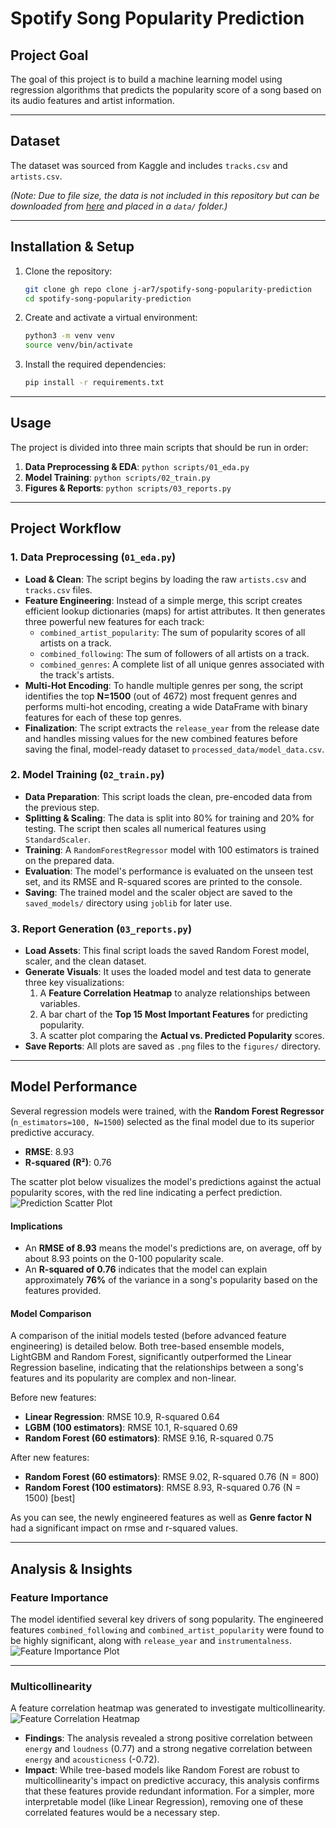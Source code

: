# Spotify Song Popularity Prediction

## Project Goal
The goal of this project is to build a machine learning model using regression algorithms that predicts the popularity score of a song based on its audio features and artist information.

---
## Dataset
The dataset was sourced from Kaggle and includes `tracks.csv` and `artists.csv`.

*(Note: Due to file size, the data is not included in this repository but can be downloaded from [here](https://www.kaggle.com/datasets/yamaerenay/spotify-dataset-19212020-600k-tracks) and placed in a `data/` folder.)*

---
## Installation & Setup
1.  Clone the repository:
    ```bash
    git clone gh repo clone j-ar7/spotify-song-popularity-prediction
    cd spotify-song-popularity-prediction
    ```
2.  Create and activate a virtual environment:
    ```bash
    python3 -m venv venv
    source venv/bin/activate
    ```
3.  Install the required dependencies:
    ```bash
    pip install -r requirements.txt
    ```

---

## Usage
The project is divided into three main scripts that should be run in order:
1.  **Data Preprocessing & EDA**: `python scripts/01_eda.py`
2.  **Model Training**: `python scripts/02_train.py`
3.  **Figures & Reports**: `python scripts/03_reports.py`

---
## Project Workflow

### 1. Data Preprocessing (`01_eda.py`)
-   **Load & Clean**: The script begins by loading the raw `artists.csv` and `tracks.csv` files.
-   **Feature Engineering**: Instead of a simple merge, this script creates efficient lookup dictionaries (maps) for artist attributes. It then generates three powerful new features for each track:
    -   `combined_artist_popularity`: The sum of popularity scores of all artists on a track.
    -   `combined_following`: The sum of followers of all artists on a track.
    -   `combined_genres`: A complete list of all unique genres associated with the track's artists.
-   **Multi-Hot Encoding**: To handle multiple genres per song, the script identifies the top **N=1500** (out of 4672) most frequent genres and performs multi-hot encoding, creating a wide DataFrame with binary features for each of these top genres.
-   **Finalization**: The script extracts the `release_year` from the release date and handles missing values for the new combined features before saving the final, model-ready dataset to `processed_data/model_data.csv`.

### 2. Model Training (`02_train.py`)
-   **Data Preparation**: This script loads the clean, pre-encoded data from the previous step.
-   **Splitting & Scaling**: The data is split into 80% for training and 20% for testing. The script then scales all numerical features using `StandardScaler`.
-   **Training**: A `RandomForestRegressor` model with 100 estimators is trained on the prepared data.
-   **Evaluation**: The model's performance is evaluated on the unseen test set, and its RMSE and R-squared scores are printed to the console.
-   **Saving**: The trained model and the scaler object are saved to the `saved_models/` directory using `joblib` for later use.

### 3. Report Generation (`03_reports.py`)
-   **Load Assets**: This final script loads the saved Random Forest model, scaler, and the clean dataset.
-   **Generate Visuals**: It uses the loaded model and test data to generate three key visualizations:
    1.  A **Feature Correlation Heatmap** to analyze relationships between variables.
    2.  A bar chart of the **Top 15 Most Important Features** for predicting popularity.
    3.  A scatter plot comparing the **Actual vs. Predicted Popularity** scores.
-   **Save Reports**: All plots are saved as `.png` files to the `figures/` directory.

---
## Model Performance

Several regression models were trained, with the **Random Forest Regressor** (`n_estimators=100, N=1500`) selected as the final model due to its superior predictive accuracy.
-   **RMSE**: 8.93
-   **R-squared (R²)**: 0.76

The scatter plot below visualizes the model's predictions against the actual popularity scores, with the red line indicating a perfect prediction.
![Prediction Scatter Plot](figures/prediction_scatter_plot.png)

#### Implications
-   An **RMSE of 8.93** means the model's predictions are, on average, off by about 8.93 points on the 0-100 popularity scale.
-   An **R-squared of 0.76** indicates that the model can explain approximately **76%** of the variance in a song's popularity based on the features provided.

#### Model Comparison
A comparison of the initial models tested (before advanced feature engineering) is detailed below. Both tree-based ensemble models, LightGBM and Random Forest, significantly outperformed the Linear Regression baseline, indicating that the relationships between a song's features and its popularity are complex and non-linear.

Before new features:
- **Linear Regression**: RMSE 10.9, R-squared 0.64
- **LGBM (100 estimators)**: RMSE 10.1, R-squared 0.69
- **Random Forest (60 estimators)**: RMSE 9.16, R-squared 0.75

After new features:
- **Random Forest (60 estimators)**: RMSE 9.02, R-squared 0.76 (N = 800)
- **Random Forest (100 estimators)**: RMSE 8.93, R-squared 0.76 (N = 1500) [best]

As you can see, the newly engineered features as well as **Genre factor N** had a significant impact on rmse and r-squared values.

---
## Analysis & Insights

### Feature Importance
The model identified several key drivers of song popularity. The engineered features `combined_following` and `combined_artist_popularity` were found to be highly significant, along with `release_year` and `instrumentalness`.
![Feature Importance Plot](figures/feature_importance.png)

---
### Multicollinearity
A feature correlation heatmap was generated to investigate multicollinearity.
![Feature Correlation Heatmap](figures/feature_correlation_heatmap.png)
- **Findings**: The analysis revealed a strong positive correlation between `energy` and `loudness` (0.77) and a strong negative correlation between `energy` and `acousticness` (-0.72).
- **Impact**: While tree-based models like Random Forest are robust to multicollinearity's impact on predictive accuracy, this analysis confirms that these features provide redundant information. For a simpler, more interpretable model (like Linear Regression), removing one of these correlated features would be a necessary step.
